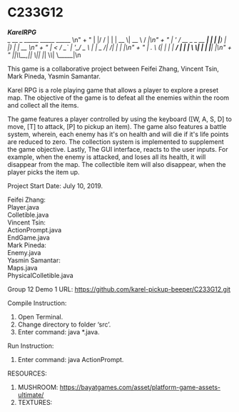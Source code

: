# C233G12
***********************************************KarelRPG*********************************************** <br/>
  _  __              _   _____  _____   _____ \n" + 
								" | |/ /             | | |  __ \\|  __ \\ / ____|\n" + 
								" | ' / __ _ _ __ ___| | | |__) | |__) | |  __ \n" + 
								" |  < / _` | '__/ _ \\ | |  _  /|  ___/| | |_ |\n" + 
								" | . \\ (_| | | |  __/ | | | \\ \\| |    | |__| |\n" + 
								" |_|\\_\\__,_|_|  \\___|_| |_|  \\_\\_|     \\_____|\n

This game is a collaborative project between Feifei Zhang, Vincent Tsin, Mark Pineda, Yasmin Samantar.<br/>


Karel RPG is a role playing game that allows a player to explore a preset map. The objective of the game is to defeat all the enemies within the room and collect all the items. <br/>

The game features a player controlled by using the keyboard ([W, A, S, D] to move, [T] to attack, [P] to pickup an item). The game also features a battle system, wherein, each enemy has it's on health and will die if it's life points are reduced to zero. The collection system is implemented to supplement the game objective. Lastly, The GUI interface, reacts to the user inputs. For example, when the enemy is attacked, and loses all its health, it will disappear from the map. The collectible item will also disappear, when the player picks the item up. <br/>

Project Start Date: July 10, 2019.<br/>

Feifei Zhang:<br/>
Player.java<br/>
Colletible.java<br/>
Vincent Tsin:<br/>
ActionPrompt.java<br/>
EndGame.java<br/>
Mark Pineda:<br/>
Enemy.java<br/>
Yasmin Samantar:<br/>
Maps.java<br/>
PhysicalColletible.java<br/>

Group 12 Demo 1 URL: https://github.com/karel-pickup-beeper/C233G12.git

Compile Instruction:
1. Open Terminal.
2. Change directory to folder ‘src’.
3. Enter command: java *.java.

Run Instruction:
1. Enter command: java ActionPrompt.


RESOURCES:
1. MUSHROOM: https://bayatgames.com/asset/platform-game-assets-ultimate/
2. TEXTURES:
